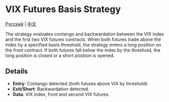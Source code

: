 # VIX Futures Basis Strategy
[Русский](README_ru.md) | [中文](README_cn.md)

The strategy evaluates contango and backwardation between the VIX index and the first two VIX futures contracts. When both futures trade above the index by a specified basis threshold, the strategy enters a long position on the front contract. If both futures fall below the index by the threshold, the long position is closed or a short position is opened.

## Details
- **Entry**: Contango detected (both futures above VIX by threshold).
- **Exit/Short**: Backwardation detected.
- **Data**: VIX index, front and second VIX futures.
